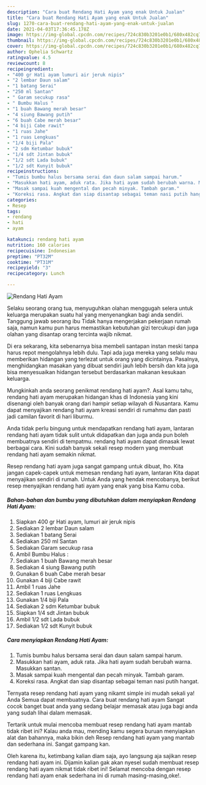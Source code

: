```yaml
---
description: "Cara buat Rendang Hati Ayam yang enak Untuk Jualan"
title: "Cara buat Rendang Hati Ayam yang enak Untuk Jualan"
slug: 1270-cara-buat-rendang-hati-ayam-yang-enak-untuk-jualan
date: 2021-04-03T17:36:45.178Z
image: https://img-global.cpcdn.com/recipes/724c830b3201e0b1/680x482cq70/rendang-hati-ayam-foto-resep-utama.jpg
thumbnail: https://img-global.cpcdn.com/recipes/724c830b3201e0b1/680x482cq70/rendang-hati-ayam-foto-resep-utama.jpg
cover: https://img-global.cpcdn.com/recipes/724c830b3201e0b1/680x482cq70/rendang-hati-ayam-foto-resep-utama.jpg
author: Ophelia Schwartz
ratingvalue: 4.5
reviewcount: 8
recipeingredient:
- "400 gr Hati ayam lumuri air jeruk nipis"
- "2 lembar Daun salam"
- "1 batang Serai"
- "250 ml Santan"
- " Garam secukup rasa"
- " Bumbu Halus "
- "1 buah Bawang merah besar"
- "4 siung Bawang putih"
- "6 buah Cabe merah besar"
- "4 biji Cabe rawit"
- "1 ruas Jahe"
- "1 ruas Lengkuas"
- "1/4 biji Pala"
- "2 sdm Ketumbar bubuk"
- "1/4 sdt Jintan bubuk"
- "1/2 sdt Lada bubuk"
- "1/2 sdt Kunyit bubuk"
recipeinstructions:
- "Tumis bumbu halus bersama serai dan daun salam sampai harum."
- "Masukkan hati ayam, aduk rata. Jika hati ayam sudah berubah warna. Masukkan santan."
- "Masak sampai kuah mengental dan pecah minyak. Tambah garam."
- "Koreksi rasa. Angkat dan siap disantap sebagai teman nasi putih hangat."
categories:
- Resep
tags:
- rendang
- hati
- ayam

katakunci: rendang hati ayam 
nutrition: 160 calories
recipecuisine: Indonesian
preptime: "PT32M"
cooktime: "PT31M"
recipeyield: "3"
recipecategory: Lunch

---
```



![Rendang Hati Ayam](https://img-global.cpcdn.com/recipes/724c830b3201e0b1/680x482cq70/rendang-hati-ayam-foto-resep-utama.jpg)

Selaku seorang orang tua, menyuguhkan olahan menggugah selera untuk keluarga merupakan suatu hal yang menyenangkan bagi anda sendiri. Tanggung jawab seorang ibu Tidak hanya mengerjakan pekerjaan rumah saja, namun kamu pun harus memastikan kebutuhan gizi tercukupi dan juga olahan yang disantap orang tercinta wajib nikmat.

Di era  sekarang, kita sebenarnya bisa membeli santapan instan meski tanpa harus repot mengolahnya lebih dulu. Tapi ada juga mereka yang selalu mau memberikan hidangan yang terlezat untuk orang yang dicintainya. Pasalnya, menghidangkan masakan yang dibuat sendiri jauh lebih bersih dan kita juga bisa menyesuaikan hidangan tersebut berdasarkan makanan kesukaan keluarga. 



Mungkinkah anda seorang penikmat rendang hati ayam?. Asal kamu tahu, rendang hati ayam merupakan hidangan khas di Indonesia yang kini disenangi oleh banyak orang dari hampir setiap wilayah di Nusantara. Kamu dapat menyajikan rendang hati ayam kreasi sendiri di rumahmu dan pasti jadi camilan favorit di hari liburmu.

Anda tidak perlu bingung untuk mendapatkan rendang hati ayam, lantaran rendang hati ayam tidak sulit untuk didapatkan dan juga anda pun boleh membuatnya sendiri di tempatmu. rendang hati ayam dapat dimasak lewat berbagai cara. Kini sudah banyak sekali resep modern yang membuat rendang hati ayam semakin nikmat.

Resep rendang hati ayam juga sangat gampang untuk dibuat, lho. Kita jangan capek-capek untuk memesan rendang hati ayam, lantaran Kita dapat menyajikan sendiri di rumah. Untuk Anda yang hendak mencobanya, berikut resep menyajikan rendang hati ayam yang enak yang bisa Kamu coba.

<!--inarticleads1-->

##### Bahan-bahan dan bumbu yang dibutuhkan dalam menyiapkan Rendang Hati Ayam:

1. Siapkan 400 gr Hati ayam, lumuri air jeruk nipis
1. Sediakan 2 lembar Daun salam
1. Sediakan 1 batang Serai
1. Sediakan 250 ml Santan
1. Sediakan  Garam secukup rasa
1. Ambil  Bumbu Halus :
1. Sediakan 1 buah Bawang merah besar
1. Sediakan 4 siung Bawang putih
1. Gunakan 6 buah Cabe merah besar
1. Gunakan 4 biji Cabe rawit
1. Ambil 1 ruas Jahe
1. Sediakan 1 ruas Lengkuas
1. Gunakan 1/4 biji Pala
1. Sediakan 2 sdm Ketumbar bubuk
1. Siapkan 1/4 sdt Jintan bubuk
1. Ambil 1/2 sdt Lada bubuk
1. Sediakan 1/2 sdt Kunyit bubuk




<!--inarticleads2-->

##### Cara menyiapkan Rendang Hati Ayam:

1. Tumis bumbu halus bersama serai dan daun salam sampai harum.
1. Masukkan hati ayam, aduk rata. Jika hati ayam sudah berubah warna. Masukkan santan.
1. Masak sampai kuah mengental dan pecah minyak. Tambah garam.
1. Koreksi rasa. Angkat dan siap disantap sebagai teman nasi putih hangat.




Ternyata resep rendang hati ayam yang nikamt simple ini mudah sekali ya! Anda Semua dapat membuatnya. Cara buat rendang hati ayam Sangat cocok banget buat anda yang sedang belajar memasak atau juga bagi anda yang sudah lihai dalam memasak.

Tertarik untuk mulai mencoba membuat resep rendang hati ayam mantab tidak ribet ini? Kalau anda mau, mending kamu segera buruan menyiapkan alat dan bahannya, maka bikin deh Resep rendang hati ayam yang mantab dan sederhana ini. Sangat gampang kan. 

Oleh karena itu, ketimbang kalian diam saja, ayo langsung aja sajikan resep rendang hati ayam ini. Dijamin kalian gak akan nyesel sudah membuat resep rendang hati ayam nikmat tidak ribet ini! Selamat mencoba dengan resep rendang hati ayam enak sederhana ini di rumah masing-masing,oke!.

